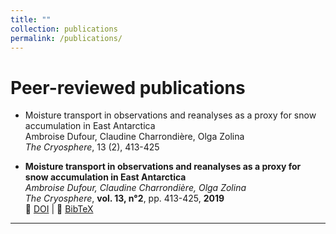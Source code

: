 ```yaml
---
title: ""
collection: publications
permalink: /publications/
---
```

# Peer-reviewed publications

- Moisture transport in observations and reanalyses as a proxy for snow accumulation in East Antarctica  
Ambroise Dufour, Claudine Charrondière, Olga Zolina  
*The Cryosphere*, 13 (2), 413-425  


- **Moisture transport in observations and reanalyses as a proxy for snow accumulation in East Antarctica**  
*Ambroise Dufour, Claudine Charrondière, Olga Zolina*  
*The Cryosphere*, **vol. 13, n°2**, pp. 413-425, **2019**  
🔗 [DOI](https://doi.org/example) | 📜 [BibTeX](/bibtex/dufour2019.bib)



---

